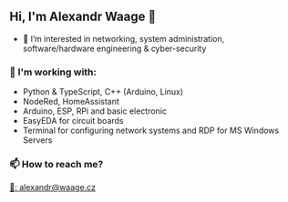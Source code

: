 ## Hi, I'm Alexandr Waage 👋
- 👀 I’m interested in networking, system administration, software/hardware engineering & cyber-security

### 💪 I'm working with:
- Python & TypeScript, C++ (Arduino, Linux)
- NodeRed, HomeAssistant
- Arduino, ESP, RPi and basic electronic
- EasyEDA for circuit boards
- Terminal for configuring network systems and RDP for MS Windows Servers

### 📫 How to reach me?
[📧: alexandr@waage.cz](mailto:alexandr@waage.cz)

<!---
alex-waage/alex-waage is a ✨ special ✨ repository because its `README.md` (this file) appears on your GitHub profile.
You can click the Preview link to take a look at your changes.
--->
